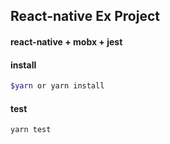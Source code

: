 ## React-native Ex Project

#### react-native + mobx + jest

#### install
```bash
$yarn or yarn install
```

#### test
```bash
yarn test
```
